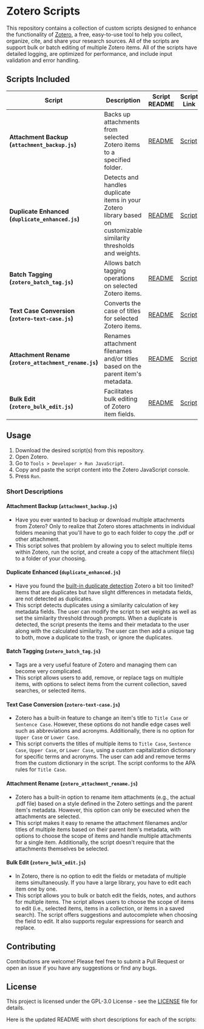 # Zotero Scripts

This repository contains a collection of custom scripts designed to enhance the functionality of [Zotero](https://www.zotero.org/), a free, easy-to-use tool to help you collect, organize, cite, and share your research sources. All of the scripts are support bulk or batch editing of multiple Zotero items. All of the scripts have detailed logging, are optimized for performance, and include input validation and error handling.

## Scripts Included

| Script | Description | Script README | Script Link |
| --- | --- | --- | --- |
| **Attachment Backup (`attachment_backup.js`)** | Backs up attachments from selected Zotero items to a specified folder. | [README](link-to-attachment-backup-readme) | [Script](link-to-attachment-backup-script) |
| **Duplicate Enhanced (`duplicate_enhanced.js`)** | Detects and handles duplicate items in your Zotero library based on customizable similarity thresholds and weights. | [README](link-to-duplicate-enhanced-readme) | [Script](link-to-duplicate-enhanced-script) |
| **Batch Tagging (`zotero_batch_tag.js`)** | Allows batch tagging operations on selected Zotero items. | [README](link-to-batch-tagging-readme) | [Script](link-to-batch-tagging-script) |
| **Text Case Conversion (`zotero-text-case.js`)** | Converts the case of titles for selected Zotero items. | [README](link-to-text-case-conversion-readme) | [Script](link-to-text-case-conversion-script) |
| **Attachment Rename (`zotero_attachment_rename.js`)** | Renames attachment filenames and/or titles based on the parent item's metadata. | [README](link-to-attachment-rename-readme) | [Script](link-to-attachment-rename-script) |
| **Bulk Edit (`zotero_bulk_edit.js`)** | Facilitates bulk editing of Zotero item fields. | [README](link-to-bulk-edit-readme) | [Script](link-to-bulk-edit-script) |

## Usage

1. Download the desired script(s) from this repository.
2. Open Zotero.
3. Go to `Tools > Developer > Run JavaScript`.
4. Copy and paste the script content into the Zotero JavaScript console.
5. Press `Run`.

### Short Descriptions

#### Attachment Backup (`attachment_backup.js`)
- Have you ever wanted to backup or download multiple attachments from Zotero? Only to realize that Zotero stores attachments in individual folders meaning that you'll have to go to each folder to copy the .pdf or other attachment.
- This script solves that problem by allowing you to select multiple items within Zotero, run the script, and create a copy of the attachment file(s) to a folder of your choosing.

#### Duplicate Enhanced (`duplicate_enhanced.js`)
- Have you found the [built-in duplicate detection](https://www.zotero.org/support/duplicate_detection) Zotero a bit too limited? Items that are duplicates but have slight differences in metadata fields, are not detected as duplicates.
- This script detects duplicates using a similarity calculation of key metadata fields. The user can modify the script to set weights as well as set the similarity threshold through prompts. When a duplicate is detected, the script presents the items and their metadata to the user along with the calculated similarity. The user can then add a unique tag to both, move a duplicate to the trash, or ignore the duplicates.

#### Batch Tagging (`zotero_batch_tag.js`)
- Tags are a very useful feature of Zotero and managing them can become very complicated.
- This script allows users to add, remove, or replace tags on multiple items, with options to select items from the current collection, saved searches, or selected items.

#### Text Case Conversion (`zotero-text-case.js`)
- Zotero has a built-in feature to change an item's title to `Title Case` or `Sentence Case`. However, these options do not handle edge cases well such as abbreviations and acronyms. Additionally, there is no option for `Upper Case` or `Lower Case`.
- This script converts the titles of multiple items to `Title Case`, `Sentence Case`, `Upper Case`, or `Lower Case`, using a custom capitalization dictionary for specific terms and acronyms. The user can add and remove terms from the custom dictionary in the script. The script conforms to the APA rules for `Title Case`. 

#### Attachment Rename (`zotero_attachment_rename.js`)
- Zotero has a built-in option to rename item attachments (e.g., the actual .pdf file) based on a style defined in the Zotero settings and the parent item's metadata. However, this option can only be executed when the attachments are selected. 
- This script makes it easy to rename the attachment filenames and/or titles of multiple items based on their parent item's metadata, with options to choose the scope of items and handle multiple attachments for a single item. Additionally, the script doesn't require that the attachments themselves be selected.

#### Bulk Edit (`zotero_bulk_edit.js`)
- In Zotero, there is no option to edit the fields or metadata of multiple items simultaneously. If you have a large library, you have to edit each item one by one.
- This script allows you to bulk or batch edit the fields, notes, and authors for multiple items. The script allows users to choose the scope of items to edit (i.e., selected items, items in a collection, or items in a saved search). The script offers suggestions and autocomplete when choosing the field to edit. It also supports regular expressions for search and replace. 

## Contributing

Contributions are welcome! Please feel free to submit a Pull Request or open an issue if you have any suggestions or find any bugs.

## License

This project is licensed under the GPL-3.0 License - see the [LICENSE](LICENSE) file for details.

Here is the updated README with short descriptions for each of the scripts: